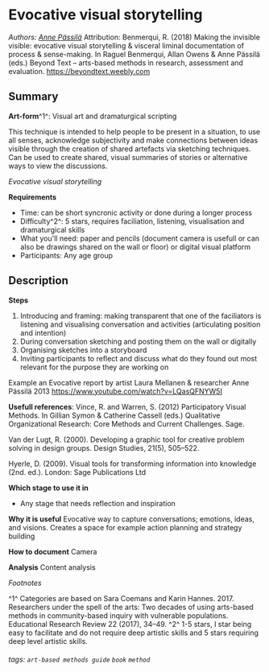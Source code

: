 # Evocative visual storytelling

*Authors: [Anne Pässilä](https://www.linkedin.com/in/annepassila/)*
Attribution: Benmerqui, R. (2018) Making the invisible visible: evocative visual storytelling & visceral liminal documentation of process & sense-making. In Raguel Benmerqui, Allan Owens & Anne Pässilä (eds.) Beyond Text – arts-based methods in research, assessment and evaluation. https://beyondtext.weebly.com

Summary
---
**Art-form**^1^: Visual art and dramaturgical scripting

This technique is intended to help people to be present in a situation, to use all senses, acknowledge subjectivity and make connections between ideas visible through the creation of shared artefacts via sketching techniques. Can be used to create shared, visual summaries of stories or alternative ways to view the discussions. 


*Evocative visual storytelling*

**Requirements**
* Time: can be short syncronic activity or done during a longer process
* Difficulty^2^:  5 stars,  requires faciliation, listening, visualisation and dramaturgical skills 
* What you'll need: paper and pencils (document camera is usefull or can also be drawings shared on the wall or floor) or digital visual platform
* Participants: Any age group 

Description
---

**Steps**
1. Introducing and framing: making transparent that one of the faciliators is listening and visualising conversation and activities (articulating position and intention)
2. During conversation sketching and posting them  on the wall or digitally 
3. Organising sketches into a storyboard 
4. Inviting participants to reflect and discuss what do they found out most relevant for the purpose they are working on

Example an Evocative report by artist Laura Mellanen & researcher Anne Pässilä 2013 https://www.youtube.com/watch?v=LQasQFNYW5I

**Usefull references**: Vince, R. and Warren, S. (2012) Participatory Visual Methods. In Gillian Symon & Catherine Cassell (eds.) Qualitative Organizational Research: Core Methods and Current Challenges. Sage.

Van der Lugt, R. (2000). Developing a graphic tool for creative problem solving in design groups. Design Studies, 21(5), 505–522. 

Hyerle, D. (2009). Visual tools for transforming information into knowledge (2nd. ed.). London: Sage Publications Ltd 




**Which stage to use it in**
* Any stage that needs reflection and inspiration

**Why it is useful**
Evocative way to capture conversations; emotions, ideas,  and visions. Creates a space for example action planning and strategy building 

**How to document**
Camera 

**Analysis**
Content analysis  

*Footnotes*

^1^ Categories are  based on Sara Coemans and Karin Hannes. 2017. Researchers under the spell of the arts: Two decades of using arts-based methods in community-based inquiry with vulnerable populations. Educational Research Review 22 (2017), 34–49.
^2^ 1-5 stars, I star being easy to facilitate and do not require deep artistic skills and 5 stars requiring deep level artistic skills.

###### tags: `art-based methods guide` `book` `method`